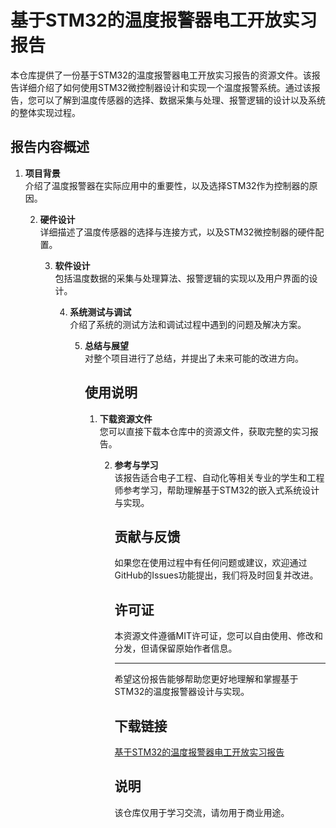 # 基于STM32的温度报警器电工开放实习报告

本仓库提供了一份基于STM32的温度报警器电工开放实习报告的资源文件。该报告详细介绍了如何使用STM32微控制器设计和实现一个温度报警系统。通过该报告，您可以了解到温度传感器的选择、数据采集与处理、报警逻辑的设计以及系统的整体实现过程。

## 报告内容概述

1. **项目背景**  
   介绍了温度报警器在实际应用中的重要性，以及选择STM32作为控制器的原因。

   2. **硬件设计**  
      详细描述了温度传感器的选择与连接方式，以及STM32微控制器的硬件配置。

      3. **软件设计**  
         包括温度数据的采集与处理算法、报警逻辑的实现以及用户界面的设计。

         4. **系统测试与调试**  
            介绍了系统的测试方法和调试过程中遇到的问题及解决方案。

            5. **总结与展望**  
               对整个项目进行了总结，并提出了未来可能的改进方向。

               ## 使用说明

               1. **下载资源文件**  
                  您可以直接下载本仓库中的资源文件，获取完整的实习报告。

                  2. **参考与学习**  
                     该报告适合电子工程、自动化等相关专业的学生和工程师参考学习，帮助理解基于STM32的嵌入式系统设计与实现。

                     ## 贡献与反馈

                     如果您在使用过程中有任何问题或建议，欢迎通过GitHub的Issues功能提出，我们将及时回复并改进。

                     ## 许可证

                     本资源文件遵循MIT许可证，您可以自由使用、修改和分发，但请保留原始作者信息。

                     ---

                     希望这份报告能够帮助您更好地理解和掌握基于STM32的温度报警器设计与实现。

                     ## 下载链接
                     [基于STM32的温度报警器电工开放实习报告](https://pan.quark.cn/s/02b4f9670006)

                     ## 说明

                     该仓库仅用于学习交流，请勿用于商业用途。
